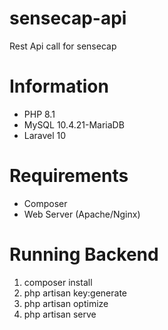# sensecap-api
Rest Api call for sensecap

# Information
- PHP 8.1
- MySQL 10.4.21-MariaDB
- Laravel 10

# Requirements
- Composer
- Web Server (Apache/Nginx)

# Running Backend
1. composer install
2. php artisan key:generate
3. php artisan optimize
4. php artisan serve

